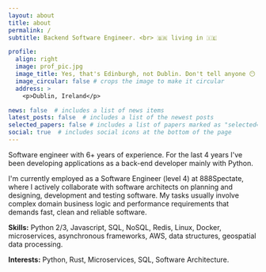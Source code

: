 ```yaml
---
layout: about
title: about
permalink: /
subtitle: Backend Software Engineer. <br> 🇧🇷 living in 🇮🇪

profile:
  align: right
  image: prof_pic.jpg
  image_title: Yes, that's Edinburgh, not Dublin. Don't tell anyone 😶
  image_circular: false # crops the image to make it circular
  address: >
    <p>Dublin, Ireland</p>

news: false  # includes a list of news items
latest_posts: false  # includes a list of the newest posts
selected_papers: false # includes a list of papers marked as "selected={true}"
social: true  # includes social icons at the bottom of the page
---
```


Software engineer with 6+ years of experience. For the last 4 years I've been developing applications as a back-end developer mainly with Python.

I'm currently employed as a Software Engineer (level 4) at 888Spectate, where I actively collaborate with software architects on planning and designing, development and testing software. My tasks usually involve complex domain business logic and performance requirements that demands fast, clean and reliable software.

<b>Skills:</b> Python 2/3, Javascript, SQL, NoSQL, Redis, Linux, Docker, microservices, asynchronous frameworks, AWS, data structures, geospatial data processing.

<b>Interests:</b> Python, Rust, Microservices, SQL, Software Architecture.
